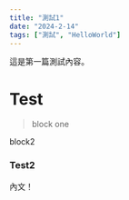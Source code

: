 ```yaml
---
title: "測試1"
date: "2024-2-14"
tags: ["測試", "HelloWorld"]
---
```


這是第一篇測試內容。

# Test

> block one

block2

### Test2

內文！
